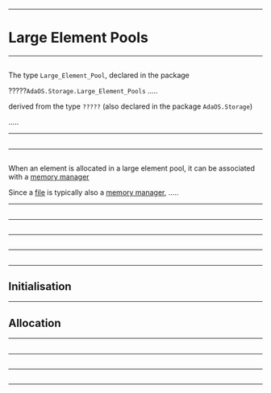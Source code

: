 -----------------------------------------------------------------------------------------------
# Large Element Pools








-----------------------------------------------------------------------------------------------
##




The type `Large_Element_Pool`, declared in the package 

?????`AdaOS.Storage.Large_Element_Pools` .....

derived from the type `?????` (also declared in the package `AdaOS.Storage`)

.....



 










-----------------------------------------------------------------------------------------------
## 




-----------------------------------------------------------------------------------------------
##

When an element is allocated in a large element pool, it can be associated with a [memory manager](?????)



Since a [file](../adaos/files.md) is typically also a [memory manager](vmm.md#mm), .....


-----------------------------------------------------------------------------------------------
## 




-----------------------------------------------------------------------------------------------
## 






-----------------------------------------------------------------------------------------------
##




-----------------------------------------------------------------------------------------------
##




-----------------------------------------------------------------------------------------------
## Initialisation






-----------------------------------------------------------------------------------------------
## Allocation






-----------------------------------------------------------------------------------------------
##




-----------------------------------------------------------------------------------------------
##




-----------------------------------------------------------------------------------------------
##




-----------------------------------------------------------------------------------------------
##






